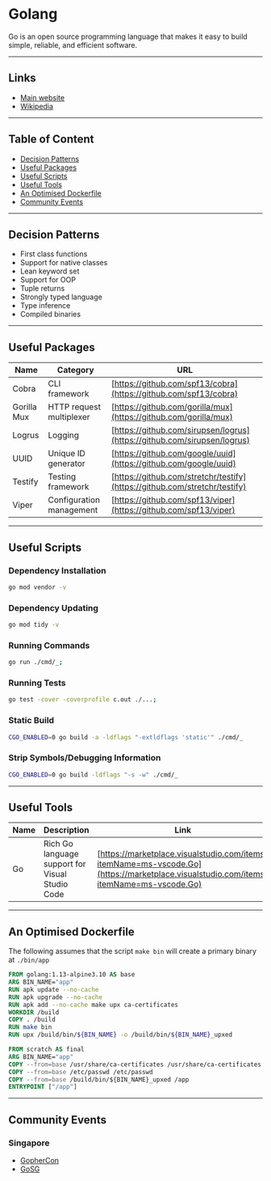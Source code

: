 # Golang

Go is an open source programming language that makes it easy to build simple, reliable, and efficient software.


- - -


## Links

- [Main website](https://golang.org/)
- [Wikipedia](https://en.wikipedia.org/wiki/Go_(programming_language))


- - -


## Table of Content

- [Decision Patterns](#decision-patterns)
- [Useful Packages](#useful-packages)
- [Useful Scripts](#useful-scripts)
- [Useful Tools](#useful-tools)
- [An Optimised Dockerfile](#an-optimised-dockerfile)
- [Community Events](#community-events)


- - -


## Decision Patterns

- First class functions
- Support for native classes
- Lean keyword set
- Support for OOP
- Tuple returns
- Strongly typed language
- Type inference
- Compiled binaries


- - -


## Useful Packages

| Name | Category | URL |
| --- | --- | --- |
| Cobra | CLI framework | [https://github.com/spf13/cobra](https://github.com/spf13/cobra) |
| Gorilla Mux | HTTP request multiplexer | [https://github.com/gorilla/mux](https://github.com/gorilla/mux) |
| Logrus | Logging | [https://github.com/sirupsen/logrus](https://github.com/sirupsen/logrus) |
| UUID | Unique ID generator | [https://github.com/google/uuid](https://github.com/google/uuid) |
| Testify | Testing framework | [https://github.com/stretchr/testify](https://github.com/stretchr/testify) |
| Viper | Configuration management | [https://github.com/spf13/viper](https://github.com/spf13/viper) |


- - -


## Useful Scripts

### Dependency Installation

```sh
go mod vendor -v
```

### Dependency Updating

```sh
go mod tidy -v
```

### Running Commands

```sh
go run ./cmd/_;
```

### Running Tests

```sh
go test -cover -coverprofile c.out ./...;
```

### Static Build

```sh
CGO_ENABLED=0 go build -a -ldflags "-extldflags 'static'" ./cmd/_
```

### Strip Symbols/Debugging Information

```sh
CGO_ENABLED=0 go build -ldflags "-s -w" ./cmd/_
```


- - -


## Useful Tools

| Name | Description | Link |
| --- | --- | --- | 
| Go | Rich Go language support for Visual Studio Code | [https://marketplace.visualstudio.com/items?itemName=ms-vscode.Go](https://marketplace.visualstudio.com/items?itemName=ms-vscode.Go) |


- - -


## An Optimised Dockerfile

The following assumes that the script `make bin` will create a primary binary at `./bin/app`

```dockerfile
FROM golang:1.13-alpine3.10 AS base
ARG BIN_NAME="app"
RUN apk update --no-cache
RUN apk upgrade --no-cache
RUN apk add --no-cache make upx ca-certificates
WORKDIR /build
COPY . /build
RUN make bin
RUN upx /build/bin/${BIN_NAME} -o /build/bin/${BIN_NAME}_upxed

FROM scratch AS final
ARG BIN_NAME="app"
COPY --from=base /usr/share/ca-certificates /usr/share/ca-certificates
COPY --from=base /etc/passwd /etc/passwd
COPY --from=base /build/bin/${BIN_NAME}_upxed /app
ENTRYPOINT ["/app"]
```


- - -


## Community Events

### Singapore

- [GopherCon](https://gophercon.sg)
- [GoSG](https://www.meetup.com/en-SG/golangsg/)
